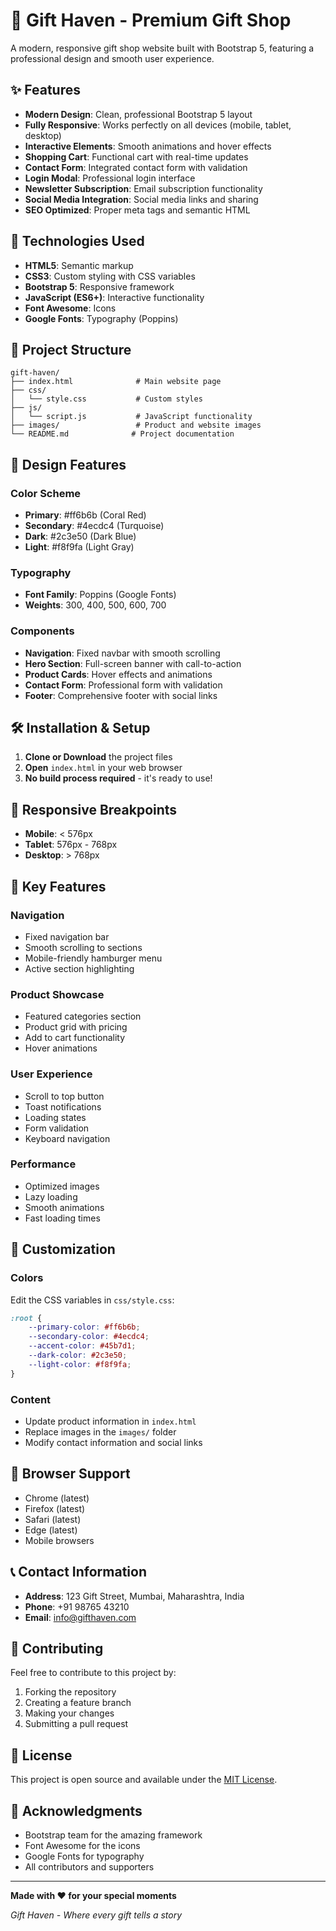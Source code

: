 # 🎁 Gift Haven - Premium Gift Shop

A modern, responsive gift shop website built with Bootstrap 5, featuring a professional design and smooth user experience.

## ✨ Features

- **Modern Design**: Clean, professional Bootstrap 5 layout
- **Fully Responsive**: Works perfectly on all devices (mobile, tablet, desktop)
- **Interactive Elements**: Smooth animations and hover effects
- **Shopping Cart**: Functional cart with real-time updates
- **Contact Form**: Integrated contact form with validation
- **Login Modal**: Professional login interface
- **Newsletter Subscription**: Email subscription functionality
- **Social Media Integration**: Social media links and sharing
- **SEO Optimized**: Proper meta tags and semantic HTML

## 🚀 Technologies Used

- **HTML5**: Semantic markup
- **CSS3**: Custom styling with CSS variables
- **Bootstrap 5**: Responsive framework
- **JavaScript (ES6+)**: Interactive functionality
- **Font Awesome**: Icons
- **Google Fonts**: Typography (Poppins)

## 📁 Project Structure

```
gift-haven/
├── index.html              # Main website page
├── css/
│   └── style.css           # Custom styles
├── js/
│   └── script.js           # JavaScript functionality
├── images/                 # Product and website images
└── README.md              # Project documentation
```

## 🎨 Design Features

### Color Scheme
- **Primary**: #ff6b6b (Coral Red)
- **Secondary**: #4ecdc4 (Turquoise)
- **Dark**: #2c3e50 (Dark Blue)
- **Light**: #f8f9fa (Light Gray)

### Typography
- **Font Family**: Poppins (Google Fonts)
- **Weights**: 300, 400, 500, 600, 700

### Components
- **Navigation**: Fixed navbar with smooth scrolling
- **Hero Section**: Full-screen banner with call-to-action
- **Product Cards**: Hover effects and animations
- **Contact Form**: Professional form with validation
- **Footer**: Comprehensive footer with social links

## 🛠️ Installation & Setup

1. **Clone or Download** the project files
2. **Open** `index.html` in your web browser
3. **No build process required** - it's ready to use!

## 📱 Responsive Breakpoints

- **Mobile**: < 576px
- **Tablet**: 576px - 768px
- **Desktop**: > 768px

## 🎯 Key Features

### Navigation
- Fixed navigation bar
- Smooth scrolling to sections
- Mobile-friendly hamburger menu
- Active section highlighting

### Product Showcase
- Featured categories section
- Product grid with pricing
- Add to cart functionality
- Hover animations

### User Experience
- Scroll to top button
- Toast notifications
- Loading states
- Form validation
- Keyboard navigation

### Performance
- Optimized images
- Lazy loading
- Smooth animations
- Fast loading times

## 🎨 Customization

### Colors
Edit the CSS variables in `css/style.css`:
```css
:root {
    --primary-color: #ff6b6b;
    --secondary-color: #4ecdc4;
    --accent-color: #45b7d1;
    --dark-color: #2c3e50;
    --light-color: #f8f9fa;
}
```

### Content
- Update product information in `index.html`
- Replace images in the `images/` folder
- Modify contact information and social links

## 🔧 Browser Support

- Chrome (latest)
- Firefox (latest)
- Safari (latest)
- Edge (latest)
- Mobile browsers

## 📞 Contact Information

- **Address**: 123 Gift Street, Mumbai, Maharashtra, India
- **Phone**: +91 98765 43210
- **Email**: info@gifthaven.com

## 🤝 Contributing

Feel free to contribute to this project by:
1. Forking the repository
2. Creating a feature branch
3. Making your changes
4. Submitting a pull request

## 📄 License

This project is open source and available under the [MIT License](LICENSE).

## 🙏 Acknowledgments

- Bootstrap team for the amazing framework
- Font Awesome for the icons
- Google Fonts for typography
- All contributors and supporters

---

**Made with ❤️ for your special moments**

*Gift Haven - Where every gift tells a story*